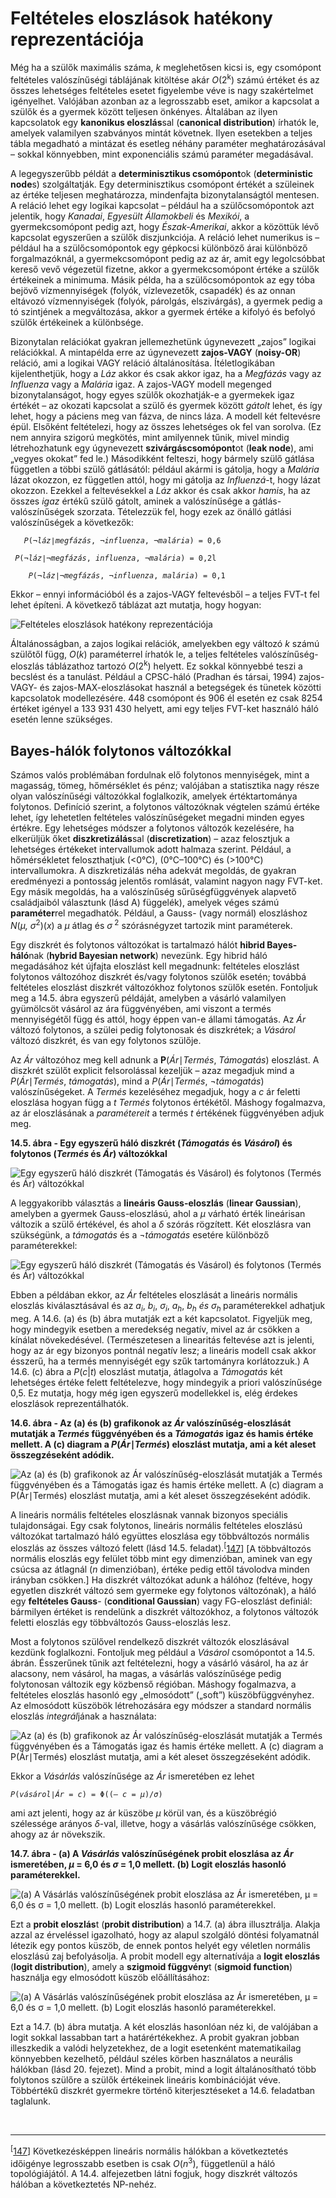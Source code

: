 <?xml version="1.0" encoding="UTF-8" standalone="no"?>
<!DOCTYPE html PUBLIC "-//W3C//DTD XHTML 1.1//EN" "http://www.w3.org/TR/xhtml11/DTD/xhtml11.dtd">
<html xmlns="http://www.w3.org/1999/xhtml"><head><meta name="generator" content="DocBook XSL Stylesheets V1.76.1"/></head><body><div class="section" title="Feltételes eloszlások hatékony reprezentációja"><div class="titlepage"><div><div><h1 class="title"><a id="id676306"/>Feltételes eloszlások hatékony reprezentációja</h1></div></div></div><p class="Tartalom3">Még ha a szülők maximális száma, <span class="emphasis"><em>k </em></span>meglehetősen kicsi is, egy csomópont feltételes valószínűségi táblájának kitöltése akár <span class="emphasis"><em>O</em></span>(2<sup>k</sup>) számú értéket és az összes lehetséges feltételes esetet figyelembe véve is nagy szakértelmet igényelhet. Valójában azonban az a legrosszabb eset, amikor a kapcsolat a szülők és a gyermek között teljesen önkényes. Általában az ilyen kapcsolatok egy <span class="strong"><strong>kanonikus eloszlás</strong></span>sal (<span class="strong"><strong>canonical distribution</strong></span>) írhatók le, amelyek valamilyen szabványos mintát követnek. Ilyen esetekben a teljes tábla megadható a mintázat és esetleg néhány paraméter meghatározásával – sokkal könnyebben, mint exponenciális számú paraméter megadásával.</p><p>A legegyszerűbb példát a <span class="strong"><strong>determinisztikus csomópont</strong></span>ok (<span class="strong"><strong>deterministic node</strong></span>s) szolgáltatják. Egy determinisztikus csomópont értékét a szüleinek az értéke teljesen meghatározza, mindenfajta bizonytalanságtól mentesen. A reláció lehet egy logikai kapcsolat – például ha a szülőcsomópontok azt jelentik, hogy <span class="emphasis"><em>Kanadai</em></span>, <span class="emphasis"><em>Egyesült Államokbeli</em></span> és <span class="emphasis"><em>Mexikói</em></span>, a gyermekcsomópont pedig azt, hogy <span class="emphasis"><em>Észak-Amerikai</em></span>, akkor a közöttük lévő kapcsolat egyszerűen a szülők diszjunkciója. A reláció lehet numerikus is – például ha a szülőcsomópontok egy gépkocsi különböző árai különböző forgalmazóknál, a gyermekcsomópont pedig az az ár, amit egy legolcsóbbat kereső vevő végezetül fizetne, akkor a gyermekcsomópont értéke a szülők értékeinek a minimuma. Másik példa, ha a szülőcsomópontok az egy tóba bejövő vízmennyiségek (folyók, vízlevezetők, csapadék) és az onnan eltávozó vízmennyiségek (folyók, párolgás, elszivárgás), a gyermek pedig a tó szintjének a megváltozása, akkor a gyermek értéke a kifolyó és befolyó szülők értékeinek a különbsége.</p><p>Bizonytalan relációkat gyakran jellemezhetünk úgynevezett „zajos” logikai relációkkal. A mintapélda erre az úgynevezett <span class="strong"><strong>zajos-VAGY</strong></span> (<span class="strong"><strong>noisy-OR</strong></span>) reláció, ami a logikai VAGY reláció általánosítása. Ítéletlogikában kijelenthetjük, hogy a <span class="emphasis"><em>Láz</em></span> akkor és csak akkor igaz, ha a <span class="emphasis"><em>Megfázás</em></span> vagy az <span class="emphasis"><em>Influenza</em></span> vagy a <span class="emphasis"><em>Malária</em></span> igaz. A zajos-VAGY modell megenged bizonytalanságot, hogy egyes szülők okozhatják-e a gyermekek igaz értékét – az okozati kapcsolat a szülő és gyermek között <span class="emphasis"><em>gátolt</em></span> lehet, és így lehet, hogy a páciens meg van fázva, de nincs láza. A modell két feltevésre épül. Elsőként feltételezi, hogy az összes lehetséges ok fel van sorolva. (Ez nem annyira szigorú megkötés, mint amilyennek tűnik, mivel mindig létrehozhatunk egy úgynevezett <span class="strong"><strong>szivárgáscsomópont</strong></span>ot (<span class="strong"><strong>leak node</strong></span>), ami „vegyes okokat” fed le.) Másodikként felteszi, hogy bármely szülő gátlása független a többi szülő gátlásától: például akármi is gátolja, hogy a <span class="emphasis"><em>Malária</em></span> lázat okozzon, ez független attól, hogy mi gátolja az <span class="emphasis"><em>Influenzá</em></span>-t,<span class="emphasis"><em> </em></span>hogy lázat okozzon. Ezekkel a feltevésekkel a <span class="emphasis"><em>Láz</em></span> akkor és csak akkor <span class="emphasis"><em>hamis</em></span>, ha az összes <span class="emphasis"><em>igaz</em></span> értékű szülő gátolt, aminek a valószínűsége a gátlás-valószínűségek szorzata. Tételezzük fel, hogy ezek az önálló gátlási valószínűségek a következők:</p><p><code class="code"><em><span class="remark">	P</span></em>(¬<em><span class="remark">láz</span></em>∣<em><span class="remark">megfázás</span></em>, ¬<em><span class="remark">influenza</span></em>,<em><span class="remark"> </span></em>¬<em><span class="remark">malária</span></em>) = 0,6</code></p><p><code class="code"><em><span class="remark">	P</span></em>(¬<em><span class="remark">láz</span></em>∣¬<em><span class="remark">megfázás</span></em>, <em><span class="remark">influenza</span></em>,<em><span class="remark"> </span></em>¬<em><span class="remark">malária</span></em>) = 0,2l</code></p><p><code class="code"><em><span class="remark">	P</span></em>(¬<em><span class="remark">láz</span></em>∣¬<em><span class="remark">megfázás</span></em>,<em><span class="remark"> </span></em>¬<em><span class="remark">influenza</span></em>,<em><span class="remark"> malária</span></em>) = 0,1</code></p><p>Ekkor – ennyi információból és a zajos-VAGY feltevésből – a teljes FVT-t fel lehet építeni. A következő táblázat azt mutatja, hogy hogyan:</p><p><span class="inlinemediaobject"><img src="kepek/14-04a.png" alt="Feltételes eloszlások hatékony reprezentációja"/></span></p><p>Általánosságban, a zajos logikai relációk, amelyekben egy változó <span class="emphasis"><em>k</em></span> számú szülőtől függ, <span class="emphasis"><em>O</em></span>(<span class="emphasis"><em>k</em></span>) paraméterrel írhatók le, a teljes feltételes valószínűség-eloszlás táblázathoz tartozó <span class="emphasis"><em>O</em></span>(2<sup>k</sup>) helyett. Ez sokkal könnyebbé teszi a becslést és a tanulást. Például a CPSC-háló (Pradhan és társai, 1994) zajos-VAGY- és zajos-MAX-eloszlásokat használ a betegségek és tünetek közötti kapcsolatok modellezésére. 448 csomópont és 906 él esetén ez csak 8254 értéket igényel a 133 931 430 helyett, ami egy teljes FVT-ket használó háló esetén lenne szükséges.</p><div class="section" title="Bayes-hálók folytonos változókkal"><div class="titlepage"><div><div><h2 class="title"><a id="id676525"/>Bayes-hálók folytonos változókkal</h2></div></div></div><p class="Tartalom3">Számos valós problémában fordulnak elő folytonos mennyiségek, mint a magasság, tömeg, hőmérséklet és pénz; valójában a statisztika nagy része olyan valószínűségi változókkal foglalkozik, amelyek értéktartománya folytonos. Definíció szerint, a folytonos változóknak végtelen számú értéke lehet, így lehetetlen feltételes valószínűségeket megadni minden egyes értékre. Egy lehetséges módszer a folytonos változók kezelésére, ha elkerüljük őket <span class="strong"><strong>diszkretizálás</strong></span>sal (<span class="strong"><strong>discretization</strong></span>) – azaz felosztjuk a lehetséges értékeket intervallumok adott halmaza szerint. Például, a hőmérsékletet feloszthatjuk (&lt;0°C), (0°C–100°C) és (&gt;100°C) intervallumokra. A diszkretizálás néha adekvát megoldás, de gyakran eredményezi a pontosság jelentős romlását, valamint nagyon nagy FVT-ket. Egy másik megoldás, ha a valószínűség sűrűségfüggvények alapvető családjaiból választunk (lásd A) függelék), amelyek véges számú <span class="strong"><strong>paraméter</strong></span>rel megadhatók. Például, a Gauss- (vagy normál) eloszláshoz <span class="emphasis"><em>N</em></span>(<span class="emphasis"><em>μ, σ</em></span><sup>2</sup>)(<span class="emphasis"><em>x</em></span>) a <span class="emphasis"><em>μ</em></span> átlag és <span class="emphasis"><em>σ</em></span><sup> 2</sup> szórásnégyzet tartozik mint paraméterek.</p><p>Egy diszkrét és folytonos változókat is tartalmazó hálót <span class="strong"><strong>hibrid Bayes-háló</strong></span>nak (<span class="strong"><strong>hybrid Bayesian network</strong></span>) nevezünk. Egy hibrid háló megadásához két újfajta eloszlást kell megadnunk: feltételes eloszlást folytonos változóhoz diszkrét és/vagy folytonos szülők esetén; továbbá feltételes eloszlást diszkrét változókhoz folytonos szülők esetén. Fontoljuk meg a 14.5. ábra egyszerű példáját, amelyben a vásárló valamilyen gyümölcsöt vásárol az ára függvényében, ami viszont a termés mennyiségétől függ és attól, hogy éppen van-e állami támogatás. Az <span class="emphasis"><em>Ár</em></span> változó folytonos, a szülei pedig folytonosak és diszkrétek; a <span class="emphasis"><em>Vásárol</em></span> változó diszkrét, és van egy folytonos szülője.</p><p>Az <span class="emphasis"><em>Ár </em></span>változóhoz meg kell adnunk a <span class="strong"><strong>P</strong></span>(<span class="emphasis"><em>Ár</em></span>∣<span class="emphasis"><em>Termés</em></span>,<span class="emphasis"><em> Támogatás</em></span>) eloszlást. A diszkrét szülőt explicit felsorolással kezeljük – azaz megadjuk mind a <span class="emphasis"><em>P</em></span>(<span class="emphasis"><em>Ár</em></span>∣<span class="emphasis"><em>Termés</em></span>,<span class="emphasis"><em> támogatás</em></span>), mind a <span class="emphasis"><em>P</em></span>(<span class="emphasis"><em>Ár</em></span>∣<span class="emphasis"><em>Termés</em></span>,<span class="emphasis"><em> </em></span>¬<span class="emphasis"><em>támogatás</em></span>) valószínűségeket. A <span class="emphasis"><em>Termés </em></span>kezeléséhez megadjuk, hogy a <span class="emphasis"><em>c</em></span> ár feletti eloszlása hogyan függ a <span class="emphasis"><em>t Termés </em></span>folytonos értékétől. Máshogy fogalmazva, az ár eloszlásának a <span class="emphasis"><em>paramétereit</em></span> a termés <span class="emphasis"><em>t</em></span> értékének függvényében adjuk meg.</p><a id="ID_589_oldal"/><div class="figure"><a id="id676666"/><p class="title"><strong>14.5. ábra - Egy egyszerű háló diszkrét (<span class="emphasis"><em>Támogatás </em></span>és <span class="emphasis"><em>Vásárol</em></span>) és folytonos (<span class="emphasis"><em>Termés</em></span> és <span class="emphasis"><em>Ár</em></span>) változókkal</strong></p><div class="figure-contents"><div class="mediaobject"><img src="kepek/14-05.png" alt="Egy egyszerű háló diszkrét (Támogatás és Vásárol) és folytonos (Termés és Ár) változókkal"/></div></div></div><p>A leggyakoribb választás a <span class="strong"><strong>lineáris Gauss-eloszlás</strong></span> (<span class="strong"><strong>linear Gaussian</strong></span>), amelyben a gyermek Gauss-eloszlású, ahol a <span class="emphasis"><em>μ</em></span> várható érték lineárisan változik a szülő értékével, és ahol a <span class="emphasis"><em>δ</em></span> szórás rögzített. Két eloszlásra van szükségünk, a <span class="emphasis"><em>támogatás </em></span>és a <span class="emphasis"><em>¬támogatás </em></span>esetére különböző paraméterekkel:</p><p><span class="inlinemediaobject"><img src="math/mi-14-0003.gif" alt="Egy egyszerű háló diszkrét (Támogatás és Vásárol) és folytonos (Termés és Ár) változókkal"/></span></p><p>Ebben a példában ekkor, az <span class="emphasis"><em>Ár</em></span> feltételes eloszlását a lineáris normális eloszlás kiválasztásával és az <span class="emphasis"><em>a<sub>i</sub></em></span>,<span class="emphasis"><em> b<sub>i</sub></em></span>,<span class="emphasis"><em> σ<sub>i</sub></em></span>,<span class="emphasis"><em> a<sub>h</sub></em></span>,<span class="emphasis"><em> b<sub>h</sub> és σ<sub>h</sub></em></span><sub> </sub>paraméterekkel adhatjuk meg. A 14.6. (a) és (b) ábra mutatják ezt a két kapcsolatot. Figyeljük meg, hogy mindegyik esetben a meredekség negatív, mivel az ár csökken a kínálat növekedésével. (Természetesen a linearitás feltevése azt is jelenti, hogy az ár egy bizonyos pontnál negatív lesz; a lineáris modell csak akkor ésszerű, ha a termés mennyiségét egy szűk tartományra korlátozzuk.) A 14.6. (c) ábra a <span class="emphasis"><em>P</em></span>(<span class="emphasis"><em>c</em></span>|<span class="emphasis"><em>t</em></span>)<span class="emphasis"><em> </em></span>eloszlást mutatja, átlagolva a <span class="emphasis"><em>Támogatás</em></span> két lehetséges értéke felett feltételezve, hogy mindegyik a priori valószínűsége 0,5. Ez mutatja, hogy még igen egyszerű modellekkel is, elég érdekes eloszlások reprezentálhatók.</p><div class="figure"><a id="id676787"/><p class="title"><strong>14.6. ábra - Az (a) és (b) grafikonok az <span class="emphasis"><em>Ár</em></span> valószínűség-eloszlását mutatják a <span class="emphasis"><em>Termés</em></span> függvényében és a <span class="emphasis"><em>Támogatás</em></span> igaz és hamis értéke mellett. A (c) diagram a <span class="emphasis"><em>P</em></span>(<span class="emphasis"><em>Ár</em></span>∣<span class="emphasis"><em>Termés</em></span>) eloszlást mutatja, ami a két aleset összegzéseként adódik.</strong></p><div class="figure-contents"><div class="mediaobject"><img src="kepek/14-06.png" alt="Az (a) és (b) grafikonok az Ár valószínűség-eloszlását mutatják a Termés függvényében és a Támogatás igaz és hamis értéke mellett. A (c) diagram a P(Ár∣Termés) eloszlást mutatja, ami a két aleset összegzéseként adódik."/></div></div></div><p>A lineáris normális feltételes eloszlásnak vannak bizonyos speciális tulajdonságai. Egy csak folytonos, lineáris normális feltételes eloszlású változókat tartalmazó háló együttes eloszlása egy többváltozós normális eloszlás az összes változó felett (lásd 14.5. feladat).<sup>[<a id="id676822" href="#ftn.id676822" class="footnote">147</a>]</sup> [A többváltozós normális eloszlás egy felület több mint egy dimenzióban, aminek van egy csúcsa az átlagnál (<span class="emphasis"><em>n</em></span> dimenzióban), értéke pedig ettől távolodva minden irányban csökken.] Ha diszkrét változókat adunk a hálóhoz (feltéve, hogy egyetlen diszkrét változó sem gyermeke egy folytonos változónak), a háló egy <span class="strong"><strong>feltételes Gauss</strong></span>- (<span class="strong"><strong>conditional Gaussian</strong></span>) vagy FG-eloszlást definiál: bármilyen értéket is rendelünk a diszkrét változókhoz, a folytonos változók feletti eloszlás egy többváltozós Gauss-eloszlás lesz.</p><p>Most a folytonos szülővel rendelkező diszkrét változók eloszlásával kezdünk foglalkozni. Fontoljuk meg például a <span class="emphasis"><em>Vásárol</em></span> csomópontot a 14.5. ábrán. Ésszerűnek tűnik azt feltételezni, hogy a vásárló vásárol, ha az ár alacsony, nem vásárol, ha magas, a vásárlás valószínűsége pedig folytonosan változik egy közbenső régióban. Máshogy fogalmazva, a feltételes eloszlás hasonló egy „elmosódott” („soft”) küszöbfüggvényhez. Az elmosódott küszöbök létrehozására egy módszer a standard normális eloszlás <span class="emphasis"><em>integrál</em></span>jának a használata:</p><p><span class="inlinemediaobject"><img src="math/mi-14-0004.gif" alt="Az (a) és (b) grafikonok az Ár valószínűség-eloszlását mutatják a Termés függvényében és a Támogatás igaz és hamis értéke mellett. A (c) diagram a P(Ár∣Termés) eloszlást mutatja, ami a két aleset összegzéseként adódik."/></span></p><p>Ekkor a <span class="emphasis"><em>Vásárlás</em></span> valószínűsége az <span class="emphasis"><em>Ár</em></span> ismeretében ez lehet</p><p><code class="code"><em><span class="remark">P</span></em>(<em><span class="remark">vásárol</span></em>∣<em><span class="remark">Ár </span></em>=<em><span class="remark"> c</span></em>)<em><span class="remark"> </span></em>=<em><span class="remark"> </span></em>Φ((–<em><span class="remark"> c </span></em>=<em><span class="remark"> μ</span></em>)/<em><span class="remark">σ</span></em>)</code></p><p>ami azt jelenti, hogy az ár küszöbe <span class="emphasis"><em>μ</em></span> körül van, és a küszöbrégió szélessége arányos <span class="emphasis"><em>δ</em></span>-val, illetve, hogy a vásárlás valószínűsége csökken, ahogy az ár növekszik.</p><div class="figure"><a id="id676923"/><p class="title"><strong>14.7. ábra - (a) A <span class="emphasis"><em>Vásárlás </em></span>valószínűségének probit eloszlása az <span class="emphasis"><em>Ár </em></span>ismeretében, <span class="emphasis"><em>μ</em></span> = 6,0 és <span class="emphasis"><em>σ</em></span> = 1,0 mellett. (b) Logit eloszlás hasonló paraméterekkel.</strong></p><div class="figure-contents"><div class="mediaobject"><img src="kepek/14-07.png" alt="(a) A Vásárlás valószínűségének probit eloszlása az Ár ismeretében, μ = 6,0 és σ = 1,0 mellett. (b) Logit eloszlás hasonló paraméterekkel."/></div></div></div><a id="ID_591_oldal"/><p>Ezt a <span class="strong"><strong>probit eloszlás</strong></span>t (<span class="strong"><strong>probit distribution</strong></span>) a 14.7. (a) ábra illusztrálja. Alakja azzal az érveléssel igazolható, hogy az alapul szolgáló döntési folyamatnál létezik egy pontos küszöb, de ennek pontos helyét egy véletlen normális eloszlású zaj befolyásolja. A probit modell egy alternatívája a <span class="strong"><strong>logit eloszlás</strong></span> (<span class="strong"><strong>logit distribution</strong></span>), amely a <span class="strong"><strong>szigmoid függvény</strong></span>t (<span class="strong"><strong>sigmoid function</strong></span>) használja egy elmosódott küszöb előállításához:</p><p><span class="inlinemediaobject"><img src="math/mi-14-0005.gif" alt="(a) A Vásárlás valószínűségének probit eloszlása az Ár ismeretében, μ = 6,0 és σ = 1,0 mellett. (b) Logit eloszlás hasonló paraméterekkel."/></span></p><p>Ezt a 14.7. (b) ábra mutatja. A két eloszlás hasonlóan néz ki, de valójában a logit sokkal lassabban tart a határértékekhez. A probit gyakran jobban illeszkedik a valódi helyzetekhez, de a logit esetenként matematikailag könnyebben kezelhető, például széles körben használatos a neurális hálókban (lásd 20. fejezet). Mind a probit, mind a logit általánosítható több folytonos szülőre a szülők értékeinek lineáris kombinációját véve. Többértékű diszkrét gyermekre történő kiterjesztéseket a 14.6. feladatban taglalunk.</p></div><div class="footnotes"><br/><hr/><div class="footnote"><p class="footnote text"><sup>[<a id="ftn.id676822" href="#id676822" class="para">147</a>] </sup> Következésképpen lineáris normális hálókban a következtetés időigénye legrosszabb esetben is csak <span class="emphasis"><em>O</em></span>(<span class="emphasis"><em>n</em></span><sup>3</sup>), függetlenül a háló topológiájától. A 14.4. alfejezetben látni fogjuk, hogy diszkrét változós hálóban a következtetés NP-nehéz.</p></div></div></div></body></html>
